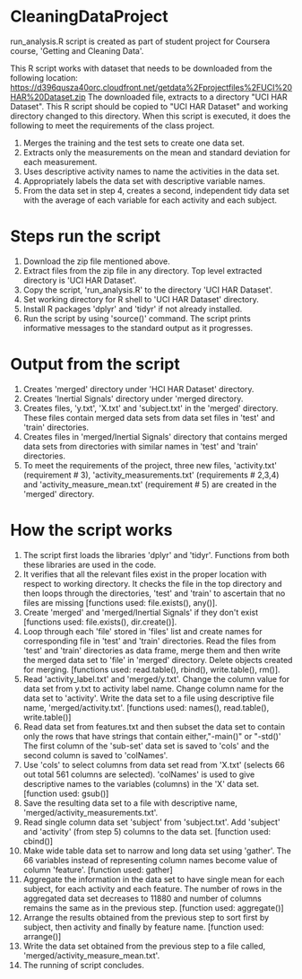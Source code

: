 CleaningDataProject
===================

run_analysis.R script is created as part of student project for Coursera
course, 'Getting and Cleaning Data'.

This R script works with dataset that needs to be downloaded from the following location:
https://d396qusza40orc.cloudfront.net/getdata%2Fprojectfiles%2FUCI%20HAR%20Dataset.zip 
The downloaded file, extracts to a directory "UCI HAR Dataset". This R script should be
copied to "UCI HAR Dataset" and working directory changed to this directory. When this
script is executed, it does the following to meet the requirements of the class project.
 1. Merges the training and the test sets to create one data set.
 2. Extracts only the measurements on the mean and standard deviation for each measurement. 
 3. Uses descriptive activity names to name the activities in the data set.
 4. Appropriately labels the data set with descriptive variable names. 
 5. From the data set in step 4, creates a second, independent tidy data set with the average
    of each variable for each activity and each subject.
	
Steps run the script
====================
1. Download the zip file mentioned above.
2. Extract files from the zip file in any directory. Top level extracted directory is 'UCI HAR Dataset'.
3. Copy the script, 'run_analysis.R' to the directory 'UCI HAR Dataset'.
4. Set working directory for R shell to 'UCI HAR Dataset' directory.
5. Install R packages 'dplyr' and 'tidyr' if not already installed.
6. Run the script by using 'source()' command. The script prints informative messages to the standard output as it progresses.

Output from the script
======================
1. Creates 'merged' directory under 'HCI HAR Dataset' directory.
2. Creates 'Inertial Signals' directory under 'merged directory.
3. Creates files, 'y.txt', 'X.txt' and 'subject.txt' in the 'merged' directory. These files
   contain merged data sets from data set files in 'test' and 'train' directories.
4. Creates files in 'merged/Inertial Signals' directory that contains merged data sets from
   directories with similar names in 'test' and 'train' directories.   
5. To meet the requirements of the project, three new files, 'activity.txt' (requirement # 3),
   'activity_measurements.txt' (requirements # 2,3,4) and 'activity_measure_mean.txt' (requirement # 5)
   are created in the 'merged' directory.
   
How the script works
=====================
1. The script first loads the libraries 'dplyr' and 'tidyr'. Functions from both these
   libraries are used in the code.
2. It verifies that all the relevant files exist in the proper location with respect to
   working directory. It checks the file in the top directory and then loops through the
   directories, 'test' and 'train' to ascertain that no files are missing [functions used: file.exists(), any()].
3. Create 'merged' and 'merged/Inertial Signals' if they don't exist [functions used: file.exists(), dir.create()].
4. Loop through each 'file' stored in 'files' list and create names for corresponding file in 'test' and 'train'
   directories. Read the files from 'test' and 'train' directories as data frame, merge them and then write
   the merged data set to 'file' in 'merged' directory. Delete objects created for merging.
   [functions used: read.table(), rbind(), write.table(), rm()].
5. Read 'activity_label.txt' and 'merged/y.txt'. Change the column value for data set from y.txt to activity label name.
   Change column name for the data set to 'activity'. Write the data set to a file using descriptive file name,
   'merged/activity.txt'. [functions used: names(), read.table(), write.table()]
6. Read data set from features.txt and then subset the data set to contain only the rows that have
   strings that contain either,"-main()" or "-std()' The first column of the 'sub-set' data set is saved to 'cols'
   and the second column is saved to 'colNames'.
7. Use 'cols' to select columns from data set read from 'X.txt' (selects 66 out total 561 columns are selected).
   'colNames' is used to give descriptive names to the variables (columns) in the 'X' data set. [function used: gsub()]
8. Save the resulting data set to a file with descriptive name, 'merged/activity_measurements.txt'.
9. Read single column data set 'subject' from 'subject.txt'. Add 'subject' and 'activity' (from step 5) columns to the
   data set. [function used: cbind()]
10. Make wide table data set to narrow and long data set using 'gather'. The 66 variables instead of representing
    column names become value of column 'feature'. [function used: gather]
11. Aggregate the information in the data set to have single mean for each subject, for each activity and each feature.
    The number of rows in the aggregated data set decreases to 11880 and number of columns remains the same as in
	the previous step. [function used: aggregate()]
12. Arrange the results obtained from the previous step to sort first by subject, then activity and finally by feature name.
    [function used: arrange()]
13. Write the data set obtained from the previous step to a file called, 'merged/activity_measure_mean.txt'.
14. The running of script concludes.
   
